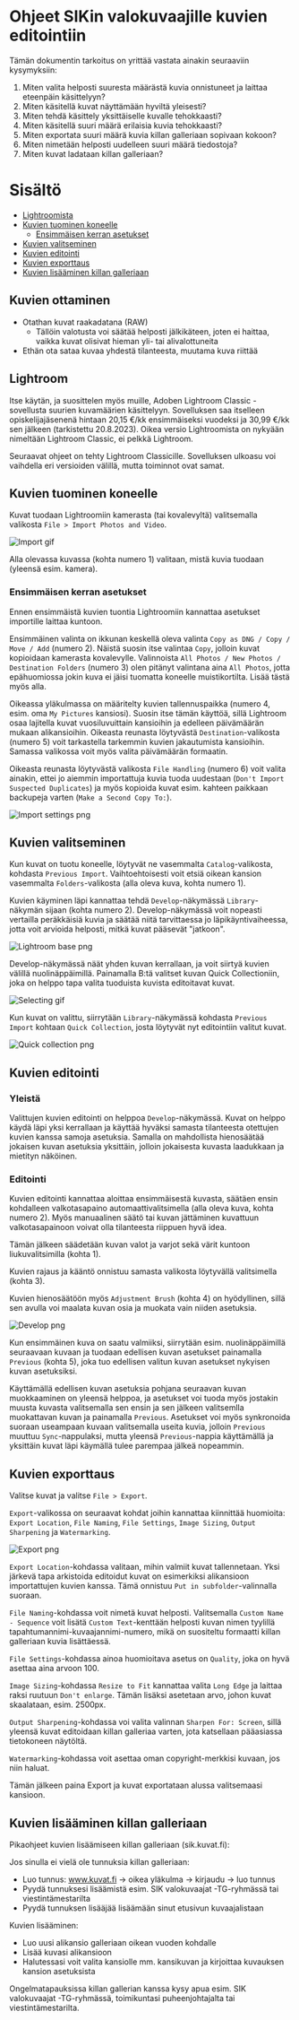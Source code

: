 # Ohjeet SIKin valokuvaajille kuvien editointiin

Tämän dokumentin tarkoitus on yrittää vastata ainakin seuraaviin kysymyksiin:

1. Miten valita helposti suuresta määrästä kuvia onnistuneet ja laittaa eteenpäin käsittelyyn?
2. Miten käsitellä kuvat näyttämään hyviltä yleisesti?
3. Miten tehdä käsittely yksittäiselle kuvalle tehokkaasti?
4. Miten käsitellä suuri määrä erilaisia kuvia tehokkaasti?
5. Miten exportata suuri määrä kuvia killan galleriaan sopivaan kokoon?
6. Miten nimetään helposti uudelleen suuri määrä tiedostoja?
7. Miten kuvat ladataan killan galleriaan?

# Sisältö

- [Lightroomista](#lightroom)
- [Kuvien tuominen koneelle](#kuvien-tuominen-koneelle)
    - [Ensimmäisen kerran asetukset](#ensimmäisen-kerran-asetukset)
- [Kuvien valitseminen](#kuvien-valitseminen)
- [Kuvien editointi](#kuvien-editointi)
- [Kuvien exporttaus](#kuvien-exporttaus)
- [Kuvien lisääminen killan galleriaan](#kuvien-lisääminen-killan-galleriaan)

## Kuvien ottaminen
- Otathan kuvat raakadatana (RAW)
    - Tällöin valotusta voi säätää helposti jälkikäteen, joten ei haittaa, vaikka kuvat olisivat hieman yli- tai alivalottuneita
- Ethän ota sataa kuvaa yhdestä tilanteesta, muutama kuva riittää

## Lightroom

Itse käytän, ja suosittelen myös muille, Adoben Lightroom Classic -sovellusta suurien kuvamäärien käsittelyyn. Sovelluksen saa itselleen opiskelijajäsenenä hintaan 20,15 €/kk ensimmäiseksi vuodeksi ja 30,99 €/kk sen jälkeen (tarkistettu 20.8.2023). Oikea versio Lightroomista on nykyään nimeltään Lightroom Classic, ei pelkkä Lightroom.

Seuraavat ohjeet on tehty Lightroom Classicille. Sovelluksen ulkoasu voi vaihdella eri versioiden välillä, mutta toiminnot ovat samat.

## Kuvien tuominen koneelle

Kuvat tuodaan Lightroomiin kamerasta (tai kovalevyltä) valitsemalla valikosta `File > Import Photos and Video`.

![Import gif](import.gif)

Alla olevassa kuvassa (kohta numero 1) valitaan, mistä kuvia tuodaan (yleensä esim. kamera).

### Ensimmäisen kerran asetukset 

Ennen ensimmäistä kuvien tuontia Lightroomiin kannattaa asetukset importille laittaa kuntoon.

Ensimmäinen valinta on ikkunan keskellä oleva valinta `Copy as DNG / Copy / Move / Add` (numero 2). Näistä suosin itse valintaa `Copy`, jolloin kuvat kopioidaan kamerasta kovalevylle. Valinnoista `All Photos / New Photos / Destination Folders` (numero 3) olen pitänyt valintana aina `All Photos`, jotta epähuomiossa jokin kuva ei jäisi tuomatta koneelle muistikortilta. Lisää tästä myös alla.

Oikeassa yläkulmassa on määritelty kuvien tallennuspaikka (numero 4, esim. oma `My Pictures` kansiosi). Suosin itse tämän käyttöä, sillä  Lightroom osaa lajitella kuvat vuosiluvuittain kansioihin ja edelleen päivämäärän mukaan alikansioihin. Oikeasta reunasta löytyvästä `Destination`-valikosta (numero 5) voit tarkastella tarkemmin kuvien jakautumista kansioihin. Samassa valikossa voit myös valita päivämäärän formaatin.

Oikeasta reunasta löytyvästä valikosta `File Handling` (numero 6) voit valita ainakin, ettei jo aiemmin importattuja kuvia tuoda uudestaan (`Don't Import Suspected Duplicates`) ja myös kopioida kuvat esim. kahteen paikkaan backupeja varten (`Make a Second Copy To:`).

![Import settings png](import-settings.PNG)

## Kuvien valitseminen

Kun kuvat on tuotu koneelle, löytyvät ne vasemmalta `Catalog`-valikosta, kohdasta `Previous Import`. Vaihtoehtoisesti voit etsiä oikean kansion vasemmalta `Folders`-valikosta (alla oleva kuva, kohta numero 1).

Kuvien käyminen läpi kannattaa tehdä `Develop`-näkymässä `Library`-näkymän sijaan (kohta numero 2). Develop-näkymässä voit nopeasti vertailla peräkkäisiä kuvia ja säätää niitä tarvittaessa jo läpikäyntivaiheessa, jotta voit arvioida helposti, mitkä kuvat pääsevät "jatkoon".

![Lightroom base png](lightroom-base.PNG)

Develop-näkymässä näät yhden kuvan kerrallaan, ja voit siirtyä kuvien välillä nuolinäppäimillä. Painamalla B:tä valitset kuvan Quick Collectioniin, joka on helppo tapa valita tuoduista kuvista editoitavat kuvat.

![Selecting gif](select.gif)

Kun kuvat on valittu, siirrytään `Library`-näkymässä kohdasta `Previous Import` kohtaan `Quick Collection`, josta löytyvät nyt editointiin valitut kuvat.

![Quick collection png](quick-collection.PNG)

## Kuvien editointi

### Yleistä

Valittujen kuvien editointi on helppoa `Develop`-näkymässä. Kuvat on helppo käydä läpi yksi kerrallaan ja käyttää hyväksi samasta tilanteesta otettujen kuvien kanssa samoja asetuksia. Samalla on mahdollista hienosäätää jokaisen kuvan asetuksia yksittäin, jolloin jokaisesta kuvasta laadukkaan ja mietityn näköinen.

### Editointi

Kuvien editointi kannattaa aloittaa ensimmäisestä kuvasta, säätäen ensin kohdalleen valkotasapaino automaattivalitsimella (alla oleva kuva, kohta numero 2). Myös manuaalinen säätö tai kuvan jättäminen kuvattuun valkotasapainoon voivat olla tilanteesta riippuen hyvä idea. 

Tämän jälkeen säädetään kuvan valot ja varjot sekä värit kuntoon liukuvalitsimilla (kohta 1).

Kuvien rajaus ja kääntö onnistuu samasta valikosta löytyvällä valitsimella (kohta 3).

Kuvien hienosäätöön myös `Adjustment Brush` (kohta 4) on hyödyllinen, sillä sen avulla voi maalata kuvan osia ja muokata vain niiden asetuksia.

![Develop png](develop.png)

Kun ensimmäinen kuva on saatu valmiiksi, siirrytään esim. nuolinäppäimillä seuraavaan kuvaan ja tuodaan edellisen kuvan asetukset painamalla `Previous` (kohta 5), joka tuo edellisen valitun kuvan asetukset nykyisen kuvan asetuksiksi.

Käyttämällä edellisen kuvan asetuksia pohjana seuraavan kuvan muokkaaminen on yleensä helppoa, ja asetukset voi tuoda myös jostakin muusta kuvasta valitsemalla sen ensin ja sen jälkeen valitsemlla muokattavan kuvan ja painamalla `Previous`. Asetukset voi myös synkronoida suoraan useampaan kuvaan valitsemalla useita kuvia, jolloin `Previous` muuttuu `Sync`-nappulaksi, mutta yleensä `Previous`-nappia käyttämällä ja yksittäin kuvat läpi käymällä tulee parempaa jälkeä nopeammin.

## Kuvien exporttaus

Valitse kuvat ja valitse `File > Export`.

`Export`-valikossa on seuraavat kohdat joihin kannattaa kiinnittää huomioita: `Export Location`, `File Naming`, `File Settings`, `Image Sizing`, `Output Sharpening` ja `Watermarking`.

![Export png](export.png)

`Export Location`-kohdassa valitaan, mihin valmiit kuvat tallennetaan. Yksi järkevä tapa arkistoida editoidut kuvat on esimerkiksi alikansioon importattujen kuvien kanssa. Tämä onnistuu `Put in subfolder`-valinnalla suoraan.

`File Naming`-kohdassa voit nimetä kuvat helposti. Valitsemalla `Custom Name - Sequence` voit lisätä `Custom Text`-kenttään helposti kuvan nimen tyylillä tapahtumannimi-kuvaajannimi-numero, mikä on suositeltu formaatti killan galleriaan kuvia lisättäessä. 

`File Settings`-kohdassa ainoa huomioitava asetus on `Quality`, joka on hyvä asettaa aina arvoon 100.

`Image Sizing`-kohdassa `Resize to Fit` kannattaa valita `Long Edge` ja laittaa raksi ruutuun `Don't enlarge`. Tämän lisäksi asetetaan arvo, johon kuvat skaalataan, esim. 2500px. 

`Output Sharpening`-kohdassa voi valita valinnan `Sharpen For: Screen`, sillä yleensä kuvat editoidaan killan galleriaa varten, jota katsellaan pääasiassa tietokoneen näytöltä.

`Watermarking`-kohdassa voit asettaa oman copyright-merkkisi kuvaan, jos niin haluat.

Tämän jälkeen paina Export ja kuvat exportataan alussa valitsemaasi kansioon.

## Kuvien lisääminen killan galleriaan

Pikaohjeet kuvien lisäämiseen killan galleriaan (sik.kuvat.fi):

Jos sinulla ei vielä ole tunnuksia killan galleriaan:
- Luo tunnus: www.kuvat.fi &rarr; oikea yläkulma &rarr; kirjaudu &rarr; luo tunnus
- Pyydä tunnuksesi lisäämistä esim. SIK valokuvaajat -TG-ryhmässä tai viestintämestarilta
- Pyydä tunnuksen lisääjää lisäämään sinut etusivun kuvaajalistaan

Kuvien lisääminen:
- Luo uusi alikansio galleriaan oikean vuoden kohdalle
- Lisää kuvasi alikansioon
- Halutessasi voit valita kansiolle mm. kansikuvan ja kirjoittaa kuvauksen kansion asetuksista

Ongelmatapauksissa killan gallerian kanssa kysy apua esim. SIK valokuvaajat -TG-ryhmässä, toimikuntasi puheenjohtajalta tai viestintämestarilta.
